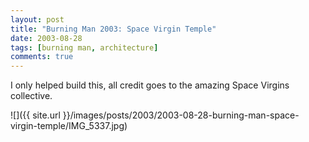 ```yaml
---
layout: post
title: "Burning Man 2003: Space Virgin Temple"
date: 2003-08-28
tags: [burning man, architecture]
comments: true
---
```

I only helped build this, all credit goes to the amazing Space Virgins collective.

![]({{ site.url }}/images/posts/2003/2003-08-28-burning-man-space-virgin-temple/IMG_5337.jpg)

